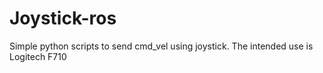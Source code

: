 # Joystick-ros
Simple python scripts to send cmd_vel using joystick. The intended use is Logitech F710
